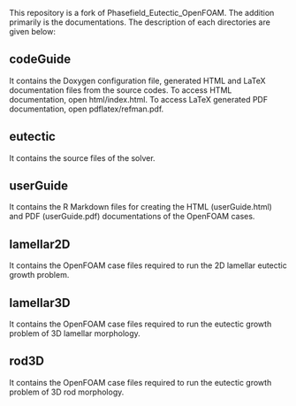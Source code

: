 This repository is a fork of Phasefield_Eutectic_OpenFOAM. The addition primarily is the documentations. The description of each directories are given below:

## codeGuide

It contains the Doxygen configuration file, generated HTML and LaTeX documentation files from the source codes. To access HTML documentation, open html/index.html. To access LaTeX generated PDF documentation, open pdflatex/refman.pdf.

## eutectic

It contains the source files of the solver.

## userGuide

It contains the R Markdown files for creating the HTML (userGuide.html) and PDF (userGuide.pdf) documentations of the OpenFOAM cases.

## lamellar2D

It contains the OpenFOAM case files required to run the 2D lamellar eutectic growth problem.

## lamellar3D

It contains the OpenFOAM case files required to run the eutectic growth problem of 3D lamellar morphology.

## rod3D

It contains the OpenFOAM case files required to run the eutectic growth problem of 3D rod morphology.
